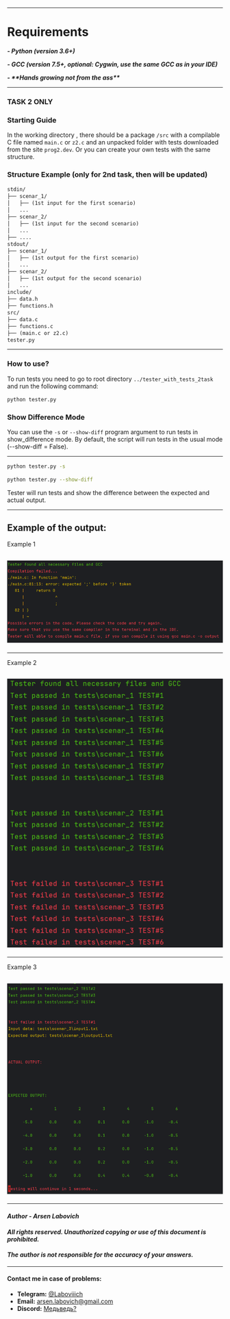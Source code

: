 
---
<h1>Requirements</h1>

_**- Python (version 3.6+)**_

**_- GCC (version 7.5+, optional: Cygwin, use the same GCC as in your IDE)_**

**_- \*\*Hands growing not from the ass\*\*_**

--- 

### **TASK 2 ONLY**
### **Starting Guide** 

In the working directory , there should be a package `/src` with  a compilable C file named `main.c` or `z2.c`
and an unpacked folder with tests downloaded from the site `prog2.dev`.
Or you can create your own tests with the same structure.

### **Structure Example (only for 2nd task, then will be updated)**
```
stdin/
├── scenar_1/
│   ├── (1st input for the first scenario)
│   ...
├── scenar_2/
│   ├── (1st input for the second scenario)
│   ...
├── ....
stdout/
├── scenar_1/
│   ├── (1st output for the first scenario)
│   ...
├── scenar_2/
│   ├── (1st output for the second scenario)
│   ...
include/
├── data.h
├── functions.h
src/
├── data.c
├── functions.c
├── (main.c or z2.c) 
tester.py
```
---
### **How to use?**
To run tests you need to go to root directory `../tester_with_tests_2task` and run the following command:

```bash
python tester.py
``` 

### **Show Difference Mode**
You can use the `-s` or `--show-diff` program argument to run tests in show\_difference mode.
By default, the script will run tests in the usual mode (--show-diff = False).

---
 
```bash
python tester.py -s 
``` 
```bash
python tester.py --show-diff
``` 
Tester will run tests and show the difference between the expected and actual output.


---
Example of the output:
---

Example 1

![example1](example_pictures/compilation_failed_example.png)
---
---

Example 2

![example2](example_pictures/passed_and_failed_tests_example.png)
---
---

Example 3

![Example3](example_pictures/show_difference_example.png)
---
---

#### *Author - Arsen Labovich*

#### *All rights reserved. Unauthorized copying or use of this document is prohibited.*

#### *The author is not responsible for the accuracy of your answers.*

---


#### Contact me in case of problems:

- **Telegram:** [@Laboviiich](https://t.me/Laboviiich)
- **Email:** [arsen.labovich@gmail.com](mailto:arsen.labovich@gmail.com)
- **Discord:** [Медьведь?](https://discord.gg/zjWsB8rM)

